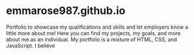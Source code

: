 # emmarose987.github.io

Portfolio to showcase my qualifications and skills and let employers know a little more about me! Here you can find my projects, my goals, and more about me as an individual. My portfolio is a mixture of HTML, CSS, and JavaScript. I believe 
